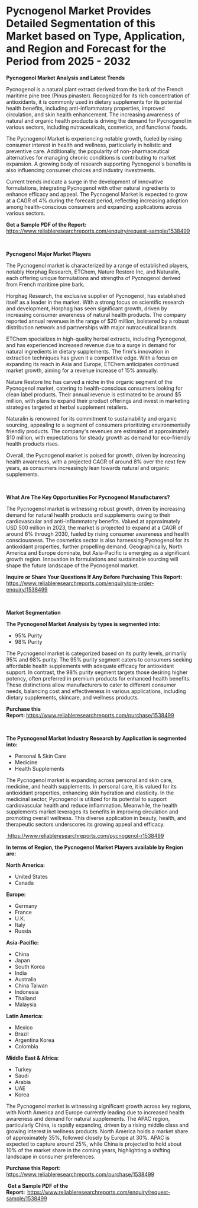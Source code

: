 <p><h1>Pycnogenol Market Provides Detailed Segmentation of this Market based on Type, Application, and Region and Forecast for the Period from 2025 - 2032</h1></p><p><strong>Pycnogenol Market Analysis and Latest Trends</strong></p>
<p><p>Pycnogenol is a natural plant extract derived from the bark of the French maritime pine tree (Pinus pinaster). Recognized for its rich concentration of antioxidants, it is commonly used in dietary supplements for its potential health benefits, including anti-inflammatory properties, improved circulation, and skin health enhancement. The increasing awareness of natural and organic health products is driving the demand for Pycnogenol in various sectors, including nutraceuticals, cosmetics, and functional foods.</p><p>The Pycnogenol Market is experiencing notable growth, fueled by rising consumer interest in health and wellness, particularly in holistic and preventive care. Additionally, the popularity of non-pharmaceutical alternatives for managing chronic conditions is contributing to market expansion. A growing body of research supporting Pycnogenol's benefits is also influencing consumer choices and industry investments. </p><p>Current trends indicate a surge in the development of innovative formulations, integrating Pycnogenol with other natural ingredients to enhance efficacy and appeal. The Pycnogenol Market is expected to grow at a CAGR of 4% during the forecast period, reflecting increasing adoption among health-conscious consumers and expanding applications across various sectors.</p></p>
<p><strong>Get a Sample PDF of the Report:&nbsp;</strong> <a href="https://www.reliableresearchreports.com/enquiry/request-sample/1538499?utm_campaign=2840&utm_medium=2&utm_source=Github&utm_content=ia&utm_term=19042025&utm_id=pycnogenol">https://www.reliableresearchreports.com/enquiry/request-sample/1538499</a></p>
<p>&nbsp;</p>
<p><strong>Pycnogenol Major Market Players</strong></p>
<p><p>The Pycnogenol market is characterized by a range of established players, notably Horphag Research, ETChem, Nature Restore Inc, and Naturalin, each offering unique formulations and strengths of Pycnogenol derived from French maritime pine bark.</p><p>Horphag Research, the exclusive supplier of Pycnogenol, has established itself as a leader in the market. With a strong focus on scientific research and development, Horphag has seen significant growth, driven by increasing consumer awareness of natural health products. The company reported annual revenues in the range of $20 million, bolstered by a robust distribution network and partnerships with major nutraceutical brands.</p><p>ETChem specializes in high-quality herbal extracts, including Pycnogenol, and has experienced increased revenue due to a surge in demand for natural ingredients in dietary supplements. The firm's innovation in extraction techniques has given it a competitive edge. With a focus on expanding its reach in Asia and Europe, ETChem anticipates continued market growth, aiming for a revenue increase of 15% annually.</p><p>Nature Restore Inc has carved a niche in the organic segment of the Pycnogenol market, catering to health-conscious consumers looking for clean label products. Their annual revenue is estimated to be around $5 million, with plans to expand their product offerings and invest in marketing strategies targeted at herbal supplement retailers.</p><p>Naturalin is renowned for its commitment to sustainability and organic sourcing, appealing to a segment of consumers prioritizing environmentally friendly products. The company's revenues are estimated at approximately $10 million, with expectations for steady growth as demand for eco-friendly health products rises.</p><p>Overall, the Pycnogenol market is poised for growth, driven by increasing health awareness, with a projected CAGR of around 8% over the next few years, as consumers increasingly lean towards natural and organic supplements.</p></p>
<p>&nbsp;</p>
<p><strong>What Are The Key Opportunities For Pycnogenol Manufacturers?</strong></p>
<p><p>The Pycnogenol market is witnessing robust growth, driven by increasing demand for natural health products and supplements owing to their cardiovascular and anti-inflammatory benefits. Valued at approximately USD 500 million in 2023, the market is projected to expand at a CAGR of around 6% through 2030, fueled by rising consumer awareness and health consciousness. The cosmetics sector is also harnessing Pycnogenol for its antioxidant properties, further propelling demand. Geographically, North America and Europe dominate, but Asia-Pacific is emerging as a significant growth region. Innovation in formulations and sustainable sourcing will shape the future landscape of the Pycnogenol market.</p></p>
<p><strong>Inquire or Share Your Questions If Any Before Purchasing This Report:</strong> <a href="https://www.reliableresearchreports.com/enquiry/pre-order-enquiry/1538499?utm_campaign=2840&utm_medium=2&utm_source=Github&utm_content=ia&utm_term=19042025&utm_id=pycnogenol">https://www.reliableresearchreports.com/enquiry/pre-order-enquiry/1538499</a></p>
<p>&nbsp;</p>
<p><strong>Market Segmentation</strong></p>
<p><strong>The Pycnogenol Market Analysis by types is segmented into:</strong></p>
<p><ul><li>95% Purity</li><li>98% Purity</li></ul></p>
<p><p>The Pycnogenol market is categorized based on its purity levels, primarily 95% and 98% purity. The 95% purity segment caters to consumers seeking affordable health supplements with adequate efficacy for antioxidant support. In contrast, the 98% purity segment targets those desiring higher potency, often preferred in premium products for enhanced health benefits. These distinctions allow manufacturers to cater to different consumer needs, balancing cost and effectiveness in various applications, including dietary supplements, skincare, and wellness products.</p></p>
<p><strong>Purchase this Report:&nbsp;</strong><a href="https://www.reliableresearchreports.com/purchase/1538499?utm_campaign=2840&utm_medium=2&utm_source=Github&utm_content=ia&utm_term=19042025&utm_id=pycnogenol">https://www.reliableresearchreports.com/purchase/1538499</a></p>
<p>&nbsp;</p>
<p><strong>The Pycnogenol Market Industry Research by Application is segmented into:</strong></p>
<p><ul><li>Personal & Skin Care</li><li>Medicine</li><li>Health Supplements</li></ul></p>
<p><p>The Pycnogenol market is expanding across personal and skin care, medicine, and health supplements. In personal care, it is valued for its antioxidant properties, enhancing skin hydration and elasticity. In the medicinal sector, Pycnogenol is utilized for its potential to support cardiovascular health and reduce inflammation. Meanwhile, the health supplements market leverages its benefits in improving circulation and promoting overall wellness. This diverse application in beauty, health, and therapeutic sectors underscores its growing appeal and efficacy.</p></p>
<p><a href="https://www.reliableresearchreports.com/pycnogenol-r1538499?utm_campaign=2840&utm_medium=2&utm_source=Github&utm_content=ia&utm_term=19042025&utm_id=pycnogenol">&nbsp;https://www.reliableresearchreports.com/pycnogenol-r1538499</a></p>
<p><strong>In terms of Region, the Pycnogenol Market Players available by Region are:</strong></p>
<p>
    <p> <strong> North America: </strong>
        <ul>
            <li>United States</li>
            <li>Canada</li>
        </ul>
        </p> 
    <p> <strong> Europe: </strong>
        <ul>
            <li>Germany</li>
            <li>France</li>
            <li>U.K.</li>
            <li>Italy</li>
            <li>Russia</li>
        </ul>
        </p> 
    <p> <strong> Asia-Pacific: </strong>
        <ul>
            <li>China</li>
            <li>Japan</li>
            <li>South Korea</li>
            <li>India</li>
            <li>Australia</li>
            <li>China Taiwan</li>
            <li>Indonesia</li>
            <li>Thailand</li>
            <li>Malaysia</li>
        </ul>
        </p> 
    <p> <strong> Latin America: </strong>
        <ul>
            <li>Mexico</li>
            <li>Brazil</li>
            <li>Argentina Korea</li>
            <li>Colombia</li>
        </ul>
        </p> 
    <p> <strong> Middle East & Africa: </strong>
        <ul>
            <li>Turkey</li>
            <li>Saudi</li>
            <li>Arabia</li>
            <li>UAE</li>
            <li>Korea</li>
        </ul>
    </p>
    </p>
<p><p>The Pycnogenol market is witnessing significant growth across key regions, with North America and Europe currently leading due to increased health awareness and demand for natural supplements. The APAC region, particularly China, is rapidly expanding, driven by a rising middle class and growing interest in wellness products. North America holds a market share of approximately 35%, followed closely by Europe at 30%. APAC is expected to capture around 25%, while China is projected to hold about 10% of the market share in the coming years, highlighting a shifting landscape in consumer preferences.</p></p>
<p><strong>Purchase this Report: </strong><a href="https://www.reliableresearchreports.com/purchase/1538499?utm_campaign=2840&utm_medium=2&utm_source=Github&utm_content=ia&utm_term=19042025&utm_id=pycnogenol">https://www.reliableresearchreports.com/purchase/1538499</a></p>
<p>&nbsp;<strong>Get a Sample PDF of the Report:&nbsp;&nbsp;</strong><a href="https://www.reliableresearchreports.com/enquiry/request-sample/1538499?utm_campaign=2840&utm_medium=2&utm_source=Github&utm_content=ia&utm_term=19042025&utm_id=pycnogenol">https://www.reliableresearchreports.com/enquiry/request-sample/1538499</a></p>
<p><strong></strong></p>
<p><p></p><p></p><p></p></p>